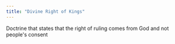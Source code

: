 ```yaml
---
title: "Divine Right of Kings"
---
```

Doctrine that states that the right of ruling comes from God and not people's consent

